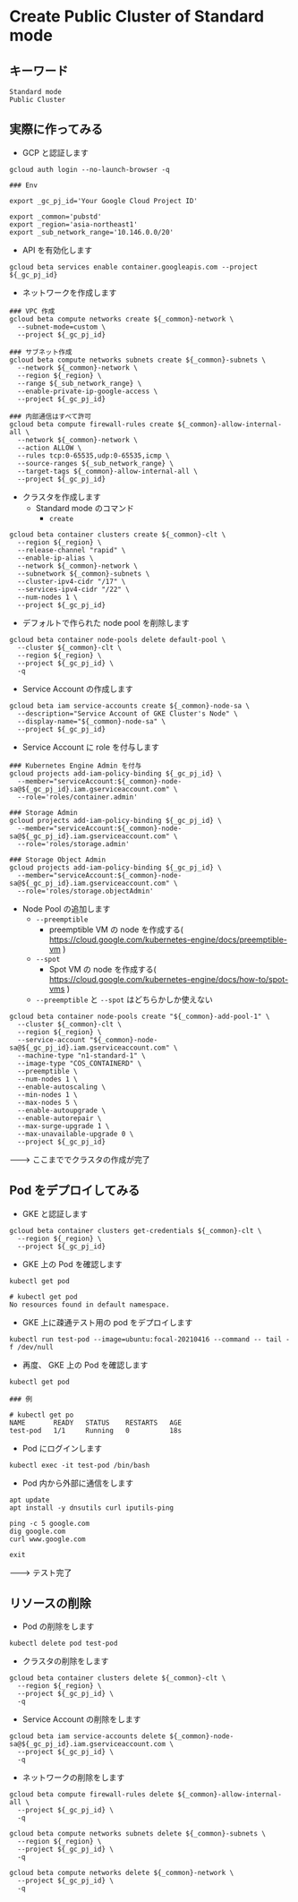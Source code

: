 # Create Public Cluster of Standard mode

## キーワード

```
Standard mode
Public Cluster
```

## 実際に作ってみる

+ GCP と認証します

```
gcloud auth login --no-launch-browser -q
```

```
### Env

export _gc_pj_id='Your Google Cloud Project ID'

export _common='pubstd'
export _region='asia-northeast1'
export _sub_network_range='10.146.0.0/20'
```

+ API を有効化します

```
gcloud beta services enable container.googleapis.com --project ${_gc_pj_id}
```

+ ネットワークを作成します

```
### VPC 作成
gcloud beta compute networks create ${_common}-network \
  --subnet-mode=custom \
  --project ${_gc_pj_id}

### サブネット作成
gcloud beta compute networks subnets create ${_common}-subnets \
  --network ${_common}-network \
  --region ${_region} \
  --range ${_sub_network_range} \
  --enable-private-ip-google-access \
  --project ${_gc_pj_id}

### 内部通信はすべて許可
gcloud beta compute firewall-rules create ${_common}-allow-internal-all \
  --network ${_common}-network \
  --action ALLOW \
  --rules tcp:0-65535,udp:0-65535,icmp \
  --source-ranges ${_sub_network_range} \
  --target-tags ${_common}-allow-internal-all \
  --project ${_gc_pj_id}
```

+ クラスタを作成します
  + Standard mode のコマンド
    + `create`

```
gcloud beta container clusters create ${_common}-clt \
  --region ${_region} \
  --release-channel "rapid" \
  --enable-ip-alias \
  --network ${_common}-network \
  --subnetwork ${_common}-subnets \
  --cluster-ipv4-cidr "/17" \
  --services-ipv4-cidr "/22" \
  --num-nodes 1 \
  --project ${_gc_pj_id}
```

+ デフォルトで作られた node pool を削除します

```
gcloud beta container node-pools delete default-pool \
  --cluster ${_common}-clt \
  --region ${_region} \
  --project ${_gc_pj_id} \
  -q
```

+ Service Account の作成します

```
gcloud beta iam service-accounts create ${_common}-node-sa \
  --description="Service Account of GKE Cluster's Node" \
  --display-name="${_common}-node-sa" \
  --project ${_gc_pj_id}
```

+ Service Account に role を付与します

```
### Kubernetes Engine Admin を付与
gcloud projects add-iam-policy-binding ${_gc_pj_id} \
  --member="serviceAccount:${_common}-node-sa@${_gc_pj_id}.iam.gserviceaccount.com" \
  --role='roles/container.admin'

### Storage Admin
gcloud projects add-iam-policy-binding ${_gc_pj_id} \
  --member="serviceAccount:${_common}-node-sa@${_gc_pj_id}.iam.gserviceaccount.com" \
  --role='roles/storage.admin'

### Storage Object Admin
gcloud projects add-iam-policy-binding ${_gc_pj_id} \
  --member="serviceAccount:${_common}-node-sa@${_gc_pj_id}.iam.gserviceaccount.com" \
  --role='roles/storage.objectAdmin'
```

+ Node Pool の追加します
  + `--preemptible`
    + preemptible VM の node を作成する( https://cloud.google.com/kubernetes-engine/docs/preemptible-vm )
  + `--spot`
    + Spot VM の node を作成する( https://cloud.google.com/kubernetes-engine/docs/how-to/spot-vms )
  + `--preemptible` と `--spot` はどちらかしか使えない

```
gcloud beta container node-pools create "${_common}-add-pool-1" \
  --cluster ${_common}-clt \
  --region ${_region} \
  --service-account "${_common}-node-sa@${_gc_pj_id}.iam.gserviceaccount.com" \
  --machine-type "n1-standard-1" \
  --image-type "COS_CONTAINERD" \
  --preemptible \
  --num-nodes 1 \
  --enable-autoscaling \
  --min-nodes 1 \
  --max-nodes 5 \
  --enable-autoupgrade \
  --enable-autorepair \
  --max-surge-upgrade 1 \
  --max-unavailable-upgrade 0 \
  --project ${_gc_pj_id}
```

---> ここまででクラスタの作成が完了

## Pod をデプロイしてみる

+ GKE と認証します

```
gcloud beta container clusters get-credentials ${_common}-clt \
  --region ${_region} \
  --project ${_gc_pj_id}
```

+ GKE 上の Pod を確認します

```
kubectl get pod
```
```
# kubectl get pod
No resources found in default namespace.
```

+ GKE 上に疎通テスト用の pod をデプロイします

```
kubectl run test-pod --image=ubuntu:focal-20210416 --command -- tail -f /dev/null
```

+ 再度、 GKE 上の Pod を確認します

```
kubectl get pod
```
```
### 例

# kubectl get po
NAME       READY   STATUS    RESTARTS   AGE
test-pod   1/1     Running   0          18s
```

+ Pod にログインします

```
kubectl exec -it test-pod /bin/bash
```

+ Pod 内から外部に通信をします

```
apt update
apt install -y dnsutils curl iputils-ping

ping -c 5 google.com
dig google.com
curl www.google.com
```
```
exit
```

---> テスト完了


## リソースの削除

+ Pod の削除をします

```
kubectl delete pod test-pod
```

+ クラスタの削除をします

```
gcloud beta container clusters delete ${_common}-clt \
  --region ${_region} \
  --project ${_gc_pj_id} \
  -q
```

+ Service Account の削除をします

```
gcloud beta iam service-accounts delete ${_common}-node-sa@${_gc_pj_id}.iam.gserviceaccount.com \
  --project ${_gc_pj_id} \
  -q
```

+ ネットワークの削除をします

```
gcloud beta compute firewall-rules delete ${_common}-allow-internal-all \
  --project ${_gc_pj_id} \
  -q

gcloud beta compute networks subnets delete ${_common}-subnets \
  --region ${_region} \
  --project ${_gc_pj_id} \
  -q

gcloud beta compute networks delete ${_common}-network \
  --project ${_gc_pj_id} \
  -q
```

